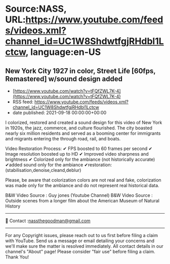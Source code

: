 # Source:NASS, URL:https://www.youtube.com/feeds/videos.xml?channel_id=UC1W8ShdwtfgjRHdbl1Lctcw, language:en-US

## New York City 1927 in color, Street Life [60fps, Remastered] w/sound design added
 - [https://www.youtube.com/watch?v=tFQfZWL7K-4](https://www.youtube.com/watch?v=tFQfZWL7K-4)
 - RSS feed: https://www.youtube.com/feeds/videos.xml?channel_id=UC1W8ShdwtfgjRHdbl1Lctcw
 - date published: 2021-09-18 00:00:00+00:00

I colorized, restored and created a sound design for this video of New York in 1920s, the jazz, commerce, and culture flourished. The city boasted nearly six million residents and served as a booming center for immigrants and migrants entering the through road, rail, and boats. 

Video Restoration Process:
✔ FPS boosted to 60 frames per second 
✔ Image resolution boosted up to HD 
✔ Improved video sharpness and brightness 
✔ Colorized only for the ambiance (not historically accurate)
✔added sound only for the ambiance
✔restoration:(stabilisation,denoise,cleand,deblur) 

Please, be aware that colorization colors are not real and fake, colorization was made only for the ambiance and do not represent real historical data.

B&W Video Source : Guy jones (Youtube Channel)
B&W Video Source : Outside scenes from a longer film about the American Museum of Natural History

- - - - - - - - - - - - - - - - - - - -
📨 Contact  :nassthegoodman@gmail.com
- - - - - - - - - - - - - - - - - - - -
For any Copyright issues, please reach out to us first before filing a claim with YouTube. Send us a message or email detailing your concerns and we'll make sure the matter is resolved immediately. All contact details in our channel's "About" page! Please consider "fair use" before filing a claim. Thank You!

